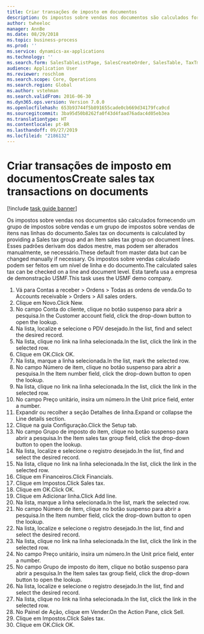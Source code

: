 ```yaml
---
title: Criar transações de imposto em documentos
description: Os impostos sobre vendas nos documentos são calculados fornecendo um grupo de impostos sobre vendas e um grupo de impostos sobre vendas de itens nas linhas do documento.
author: twheeloc
manager: AnnBe
ms.date: 08/29/2018
ms.topic: business-process
ms.prod: ''
ms.service: dynamics-ax-applications
ms.technology: ''
ms.search.form: SalesTableListPage, SalesCreateOrder, SalesTable, TaxTmpWorkTrans
audience: Application User
ms.reviewer: roschlom
ms.search.scope: Core, Operations
ms.search.region: Global
ms.author: vstehman
ms.search.validFrom: 2016-06-30
ms.dyn365.ops.version: Version 7.0.0
ms.openlocfilehash: 653b93744f5b891655cade0cb669d34179fca9cd
ms.sourcegitcommit: 3ba95d50b8262fa0f43d4faad76adac4d05eb3ea
ms.translationtype: HT
ms.contentlocale: pt-BR
ms.lasthandoff: 09/27/2019
ms.locfileid: "2186132"
---
```

# <a name="create-sales-tax-transactions-on-documents"></a><span data-ttu-id="a5415-103">Criar transações de imposto em documentos</span><span class="sxs-lookup"><span data-stu-id="a5415-103">Create sales tax transactions on documents</span></span>

[!include [task guide banner](../../includes/task-guide-banner.md)]

<span data-ttu-id="a5415-104">Os impostos sobre vendas nos documentos são calculados fornecendo um grupo de impostos sobre vendas e um grupo de impostos sobre vendas de itens nas linhas do documento.</span><span class="sxs-lookup"><span data-stu-id="a5415-104">Sales tax on documents is calculated by providing a Sales tax group and an Item sales tax group on document lines.</span></span> <span data-ttu-id="a5415-105">Esses padrões derivam dos dados mestre, mas podem ser alterados manualmente, se necessário.</span><span class="sxs-lookup"><span data-stu-id="a5415-105">These default from master data but can be changed manually if necessary.</span></span> <span data-ttu-id="a5415-106">Os impostos sobre vendas calculado podem ser feitos em um nível de linha e do documento.</span><span class="sxs-lookup"><span data-stu-id="a5415-106">The calculated sales tax can be checked on a line and document level.</span></span> <span data-ttu-id="a5415-107">Esta tarefa usa a empresa de demonstração USMF.</span><span class="sxs-lookup"><span data-stu-id="a5415-107">This task uses the USMF demo company.</span></span>

1. <span data-ttu-id="a5415-108">Vá para Contas a receber > Ordens > Todas as ordens de venda.</span><span class="sxs-lookup"><span data-stu-id="a5415-108">Go to Accounts receivable > Orders > All sales orders.</span></span>
2. <span data-ttu-id="a5415-109">Clique em Novo.</span><span class="sxs-lookup"><span data-stu-id="a5415-109">Click New.</span></span>
3. <span data-ttu-id="a5415-110">No campo Conta do cliente, clique no botão suspenso para abrir a pesquisa.</span><span class="sxs-lookup"><span data-stu-id="a5415-110">In the Customer account field, click the drop-down button to open the lookup.</span></span>
4. <span data-ttu-id="a5415-111">Na lista, localize e selecione o PDV desejado.</span><span class="sxs-lookup"><span data-stu-id="a5415-111">In the list, find and select the desired record.</span></span>
5. <span data-ttu-id="a5415-112">Na lista, clique no link na linha selecionada.</span><span class="sxs-lookup"><span data-stu-id="a5415-112">In the list, click the link in the selected row.</span></span>
6. <span data-ttu-id="a5415-113">Clique em OK.</span><span class="sxs-lookup"><span data-stu-id="a5415-113">Click OK.</span></span>
7. <span data-ttu-id="a5415-114">Na lista, marque a linha selecionada.</span><span class="sxs-lookup"><span data-stu-id="a5415-114">In the list, mark the selected row.</span></span>
8. <span data-ttu-id="a5415-115">No campo Número de item, clique no botão suspenso para abrir a pesquisa.</span><span class="sxs-lookup"><span data-stu-id="a5415-115">In the Item number field, click the drop-down button to open the lookup.</span></span>
9. <span data-ttu-id="a5415-116">Na lista, clique no link na linha selecionada.</span><span class="sxs-lookup"><span data-stu-id="a5415-116">In the list, click the link in the selected row.</span></span>
10. <span data-ttu-id="a5415-117">No campo Preço unitário, insira um número.</span><span class="sxs-lookup"><span data-stu-id="a5415-117">In the Unit price field, enter a number.</span></span>
11. <span data-ttu-id="a5415-118">Expandir ou recolher a seção Detalhes de linha.</span><span class="sxs-lookup"><span data-stu-id="a5415-118">Expand or collapse the Line details section.</span></span>
12. <span data-ttu-id="a5415-119">Clique na guia Configuração.</span><span class="sxs-lookup"><span data-stu-id="a5415-119">Click the Setup tab.</span></span>
13. <span data-ttu-id="a5415-120">No campo Grupo de imposto do item, clique no botão suspenso para abrir a pesquisa.</span><span class="sxs-lookup"><span data-stu-id="a5415-120">In the Item sales tax group field, click the drop-down button to open the lookup.</span></span>
14. <span data-ttu-id="a5415-121">Na lista, localize e selecione o registro desejado.</span><span class="sxs-lookup"><span data-stu-id="a5415-121">In the list, find and select the desired record.</span></span>
15. <span data-ttu-id="a5415-122">Na lista, clique no link na linha selecionada.</span><span class="sxs-lookup"><span data-stu-id="a5415-122">In the list, click the link in the selected row.</span></span>
16. <span data-ttu-id="a5415-123">Clique em Financeiros.</span><span class="sxs-lookup"><span data-stu-id="a5415-123">Click Financials.</span></span>
17. <span data-ttu-id="a5415-124">Clique em Impostos.</span><span class="sxs-lookup"><span data-stu-id="a5415-124">Click Sales tax.</span></span>
18. <span data-ttu-id="a5415-125">Clique em OK.</span><span class="sxs-lookup"><span data-stu-id="a5415-125">Click OK.</span></span>
19. <span data-ttu-id="a5415-126">Clique em Adicionar linha.</span><span class="sxs-lookup"><span data-stu-id="a5415-126">Click Add line.</span></span>
20. <span data-ttu-id="a5415-127">Na lista, marque a linha selecionada.</span><span class="sxs-lookup"><span data-stu-id="a5415-127">In the list, mark the selected row.</span></span>
21. <span data-ttu-id="a5415-128">No campo Número de item, clique no botão suspenso para abrir a pesquisa.</span><span class="sxs-lookup"><span data-stu-id="a5415-128">In the Item number field, click the drop-down button to open the lookup.</span></span>
22. <span data-ttu-id="a5415-129">Na lista, localize e selecione o registro desejado.</span><span class="sxs-lookup"><span data-stu-id="a5415-129">In the list, find and select the desired record.</span></span>
23. <span data-ttu-id="a5415-130">Na lista, clique no link na linha selecionada.</span><span class="sxs-lookup"><span data-stu-id="a5415-130">In the list, click the link in the selected row.</span></span>
24. <span data-ttu-id="a5415-131">No campo Preço unitário, insira um número.</span><span class="sxs-lookup"><span data-stu-id="a5415-131">In the Unit price field, enter a number.</span></span>
25. <span data-ttu-id="a5415-132">No campo Grupo de imposto do item, clique no botão suspenso para abrir a pesquisa.</span><span class="sxs-lookup"><span data-stu-id="a5415-132">In the Item sales tax group field, click the drop-down button to open the lookup.</span></span>
26. <span data-ttu-id="a5415-133">Na lista, localize e selecione o registro desejado.</span><span class="sxs-lookup"><span data-stu-id="a5415-133">In the list, find and select the desired record.</span></span>
27. <span data-ttu-id="a5415-134">Na lista, clique no link na linha selecionada.</span><span class="sxs-lookup"><span data-stu-id="a5415-134">In the list, click the link in the selected row.</span></span>
28. <span data-ttu-id="a5415-135">No Painel de Ação, clique em Vender.</span><span class="sxs-lookup"><span data-stu-id="a5415-135">On the Action Pane, click Sell.</span></span>
29. <span data-ttu-id="a5415-136">Clique em Impostos.</span><span class="sxs-lookup"><span data-stu-id="a5415-136">Click Sales tax.</span></span>
30. <span data-ttu-id="a5415-137">Clique em OK.</span><span class="sxs-lookup"><span data-stu-id="a5415-137">Click OK.</span></span>

